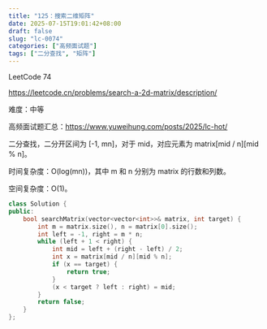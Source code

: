 ```yaml
---
title: "125：搜索二维矩阵"
date: 2025-07-15T19:01:42+08:00
draft: false
slug: "lc-0074"
categories: ["高频面试题"]
tags: ["二分查找", "矩阵"]
---
```


LeetCode 74

https://leetcode.cn/problems/search-a-2d-matrix/description/

难度：中等

高频面试题汇总：https://www.yuweihung.com/posts/2025/lc-hot/

二分查找，二分开区间为 [-1, mn]，对于 mid，对应元素为 matrix[mid / n][mid % n]。

时间复杂度：O(log(mn))，其中 m 和 n 分别为 matrix 的行数和列数。

空间复杂度：O(1)。

<!--more-->

```cpp
class Solution {
public:
    bool searchMatrix(vector<vector<int>>& matrix, int target) {
        int m = matrix.size(), n = matrix[0].size();
        int left = -1, right = m * n;
        while (left + 1 < right) {
            int mid = left + (right - left) / 2;
            int x = matrix[mid / n][mid % n];
            if (x == target) {
                return true;
            }
            (x < target ? left : right) = mid;
        }
        return false;
    }
};
```
